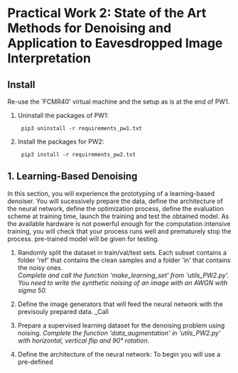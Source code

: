 # Practical Work 2: State of the Art Methods for Denoising and Application to Eavesdropped Image Interpretation

## Install
Re-use the 'FCMR40' virtual machine and the setup as is at the end of PW1.  

1. Uninstall the packages of PW1:

		pip3 uninstall -r requirements_pw1.txt

2. Install the packages for PW2:

		pip3 install -r requirements_pw2.txt
		



## 1. Learning-Based Denoising
In this section, you will experience the prototyping of a learning-based denoiser. You will sucessively prepare the data, define the architecture of the neural network, define the optimization process, define the evaluation scheme at training time, launch the training and test the obtained model. As the available hardware is not powerful enough for the computation intensive training, you will check that your process runs well and prematurely stop the process. pre-trained model will be given for testing. 

1. Randomly split the dataset in train/val/test sets. Each subset contains a folder 'ref' that contains the clean samples and a folder 'in' that contains the noisy ones.  
_Complete and call the function 'make_learning_set' from 'utils_PW2.py'. You need to write the synthetic noising of an image with an AWGN with sigma 50._

			
3. Define the image generators that will feed the neural network with the previsouly prepared data. 
_Call 

2. Prepare a supervised learning dataset for the denoising problem using noising.
_Complete the function 'data_augmentation' in 'utils_PW2.py' with horizontal, vertical flip and 90° rotation._

2. Define the architecture of the neural network:
To begin you will use a pre-defined 